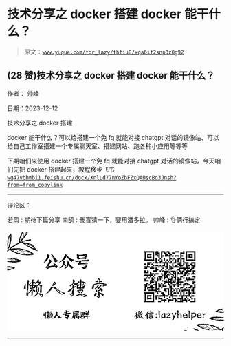 # 技术分享之 docker 搭建 docker 能干什么？

> 原文：[`www.yuque.com/for_lazy/thfiu8/xqa6if2snp3z0g92`](https://www.yuque.com/for_lazy/thfiu8/xqa6if2snp3z0g92)

## (28 赞)技术分享之 docker 搭建 docker 能干什么？

作者： 帅峰

日期：2023-12-12

技术分享之 docker 搭建

docker 能干什么？可以给搭建一个免 fq 就能对接 chatgpt 对话的镜像站、可以给自己工作室搭建一个专属聊天室、搭建网站、跑各种小应用等等等

下期咱们来使用 docker 搭建一个免 fq 就能对接 chatgpt 对话的镜像站，今天咱们先把 docker 搭建起来，教程移步飞书
[`wq47vbhmbi1.feishu.cn/docx/XnlLd77nYoZbFZxQADscBo3Jnsh?from=from_copylink`](https://wq47vbhmbi1.feishu.cn/docx/XnlLd77nYoZbFZxQADscBo3Jnsh?from=from_copylink)

* * *

评论区：

若风 : 期待下篇分享
南鹄 : 我盲猜一下，要用潘多拉。
帅峰 : 👌俩行搞定

![](img/21de372a77ea1f441c613f7316831ae1.png)

* * *